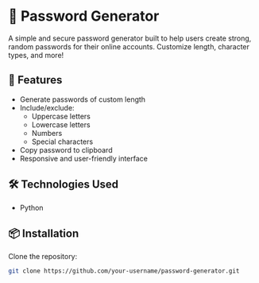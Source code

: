 # 🔐 Password Generator

A simple and secure password generator built to help users create strong, random passwords for their online accounts. Customize length, character types, and more!

## 🚀 Features

- Generate passwords of custom length
- Include/exclude:
  - Uppercase letters
  - Lowercase letters
  - Numbers
  - Special characters
- Copy password to clipboard
- Responsive and user-friendly interface

## 🛠️ Technologies Used

- Python

## 📦 Installation

Clone the repository:

```bash
git clone https://github.com/your-username/password-generator.git
